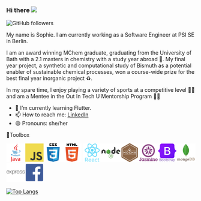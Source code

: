 ### Hi there <img src="https://raw.githubusercontent.com/nixin72/nixin72/master/wave.gif" width="30px">

<img alt="GitHub followers" src="https://img.shields.io/github/followers/sophiebeard?style=social">

My name is Sophie. I am currently working as a Software Engineer at PSI SE in Berlin.

I am an award winning MChem graduate, graduating from the University of Bath with a 2.1 masters in chemistry with a study year abroad :lab_coat:. My final year project, a synthetic and computational study of Bismuth as a potential enabler of sustainable chemical processes, won a course-wide prize for the best final year inorganic project :recycle:. 

In my spare time, I enjoy playing a variety of sports at a competitive level :woman_playing_handball: and am a Mentee in the Out In Tech U Mentorship Program :rainbow_flag:

- 🌱 I’m currently learning Flutter. 
- 📫 How to reach me: [LinkedIn](https://www.linkedin.com/in/sophie-beard-9a9842222/)
- 😄 Pronouns: she/her

🧰Toolbox

<img src="https://github.com/devicons/devicon/blob/master/icons/java/java-original-wordmark.svg" width="50" height="50"><img src="https://github.com/devicons/devicon/blob/master/icons/javascript/javascript-original.svg" width="50" height="50"><img src="https://github.com/devicons/devicon/blob/master/icons/css3/css3-original-wordmark.svg" width="50" height="50"><img src="https://github.com/devicons/devicon/blob/master/icons/html5/html5-original-wordmark.svg" width="50" height="50">
<img src="https://github.com/devicons/devicon/blob/master/icons/react/react-original-wordmark.svg" width="50" height="50"><img src="https://github.com/devicons/devicon/blob/master/icons/nodejs/nodejs-original-wordmark.svg" width="50" height="50"><img src="https://github.com/devicons/devicon/blob/master/icons/mocha/mocha-plain.svg" width="50" height="50"><img src="https://github.com/devicons/devicon/blob/master/icons/jasmine/jasmine-plain-wordmark.svg" width="50" height="50"><img src="https://github.com/devicons/devicon/blob/master/icons/bootstrap/bootstrap-original-wordmark.svg" alt="Bootstrap" width="50" height="50"><img src="https://github.com/devicons/devicon/blob/master/icons/mongodb/mongodb-original-wordmark.svg" width="50" height="50"><img src="https://github.com/devicons/devicon/blob/master/icons/express/express-original-wordmark.svg" alt="express" width="50" height="50"><img src="https://github.com/devicons/devicon/blob/master/icons/facebook/facebook-original.svg" alt="Facebook" width="50" height="50">

[![Top Langs](https://github-readme-stats.vercel.app/api/top-langs/?username=sophiebeard&layout=compact&langs_count=8)](https://github.com/sophiebeard/github-readme-stats)
